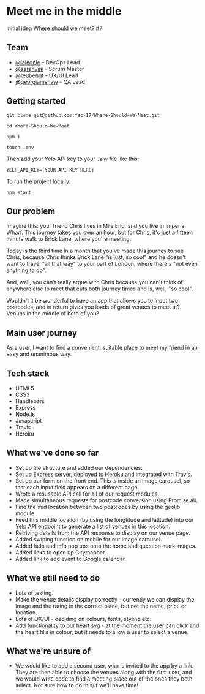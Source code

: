 # Meet me in the middle
Initial idea [Where should we meet? #7](https://github.com/fac-17/student-project-ideas/issues/7#issue-475546550)

## Team

- [@laleonie](https://github.com/LaLeonie) - DevOps Lead
- [@sarahyjja](https://github.com/sarahyjja) - Scrum Master
- [@reubengt](https://github.com/reubengt) - UX/UI Lead
- [@georgiamshaw](https://github.com/georgiamshaw) - QA Lead

## Getting started

    git clone git@github.com:fac-17/Where-Should-We-Meet.git
    
    cd Where-Should-We-Meet
    
    npm i
    
    touch .env
    
Then add your Yelp API key to your ```.env``` file like this:

    YELP_API_KEY=[YOUR API KEY HERE]

To run the project locally:

    npm start

## Our problem

Imagine this: your friend Chris lives in Mile End, and you live in Imperial Wharf. This journey takes you over an hour, but for Chris, it's just a fifteen minute walk to Brick Lane, where you're meeting. 

Today is the third time in a month that you've made this journey to see Chris, because Chris thinks Brick Lane "is just, so cool" and he doesn't want to travel "all that way" to your part of London, where there's "not even anything to do". 

And, well, you can't really argue with Chris because you can't think of anywhere else to meet that cuts both journey times and is, well, "so cool".

Wouldn't it be wonderful to have an app that allows you to input two postcodes, and in return gives you loads of great venues to meet at? Venues in the middle of both of you?

## Main user journey

As a user, I want to find a convenient, suitable place to meet my friend in an easy and unanimous way.

## Tech stack

- HTML5
- CSS3
- Handlebars
- Express
- Node.js
- Javascript
- Travis
- Heroku

## What we've done so far

- Set up file structure and added our dependencies.
- Set up Express server, deployed to Heroku and integrated with Travis.
- Set up our form on the front end. This is inside an image carousel, so that each input field appears on a different page.
- Wrote a resusable API call for all of our request modules.
- Made simultaneous requests for postcode conversion using Promise.all.
- Find the mid location between two postcodes by using the geolib module.
- Feed this middle location (by using the longtitude and latitude) into our Yelp API endpoint to generate a list of venues in this location.
- Retriving details from the API response to display on our venue page.
- Added swiping function on mobile for our image carousel.
- Added help and info pop ups onto the home and question mark images.
- Added links to open up Citymapper.
- Added link to add event to Google calendar.

## What we still need to do

- Lots of testing.
- Make the venue details display correctly - currently we can display the image and the rating in the correct place, but not the name, price or location.
- Lots of UX/UI - deciding on colours, fonts, styling etc.
- Add functionality to our heart svg - at the moment the user can click and the heart fills in colour, but it needs to allow a user to select a venue. 

## What we're unsure of

- We would like to add a second user, who is invited to the app by a link. They are then able to choose the venues along with the first user, and we would write code to find a meeting place out of the ones they both select. Not sure how to do this/if we'll have time!


